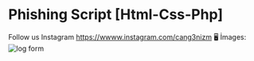 # Phishing Script [Html-Css-Php]
Follow us Instagram https://wwww.instagram.com/cang3nizm
🖥 İmages:
![log form](https://user-images.githubusercontent.com/101345380/162825420-1256380e-eede-48e8-a5dc-532b2029b7da.png)
